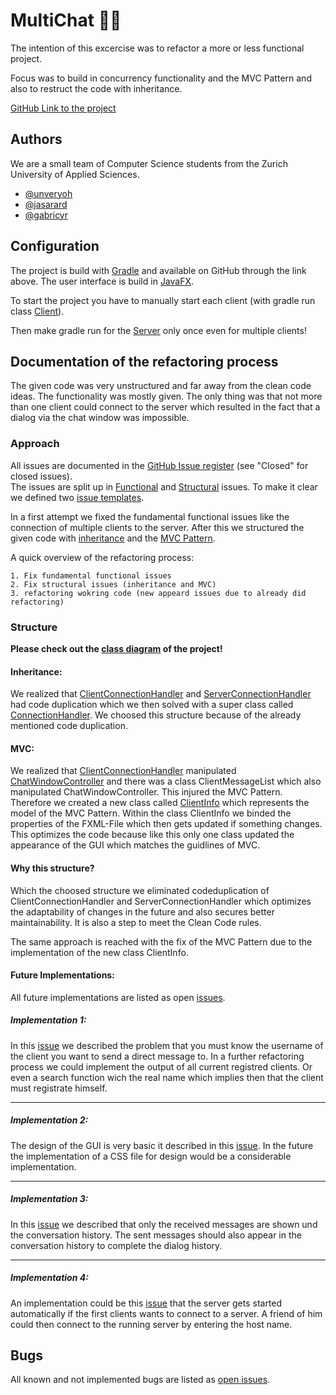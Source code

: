 
# MultiChat 🤖💬

The intention of this excercise was to refactor a more or less functional project.

Focus was to build in concurrency functionality and the MVC Pattern and also to restruct the code with inheritance.

[GitHub Link to the project](https://github.zhaw.ch/PM2-IT21aWIN-fame-rayi-wahl/Uebung-hk2-unveryoh-jasarard-gabricyr)

## Authors
We are a small team of Computer Science students from the Zurich University of Applied Sciences.

- [@unveryoh](https://github.zhaw.ch/unveryoh)
- [@jasarard](https://github.zhaw.ch/jasarard)
- [@gabricyr](https://github.zhaw.ch/gabricyr)


## Configuration
The project is build with [Gradle](https://gradle.org/) and available on GitHub through the link above.
The user interface is build in [JavaFX](https://openjfx.io/). 

To start the project you have to manually start each client (with gradle run class [Client](https://github.zhaw.ch/PM2-IT21aWIN-fame-rayi-wahl/Uebung-hk2-unveryoh-jasarard-gabricyr/blob/main/client/src/main/java/ch/zhaw/pm2/multichat/client/Client.java)).

Then make gradle run for the [Server](https://github.zhaw.ch/PM2-IT21aWIN-fame-rayi-wahl/Uebung-hk2-unveryoh-jasarard-gabricyr/blob/main/server/src/main/java/ch/zhaw/pm2/multichat/server/Server.java) only once even for multiple clients!
## Documentation of the refactoring process
The given code was very unstructured and far away from the clean code ideas.
The functionality was mostly given. The only thing was that not more than one client could connect to the server which resulted in the fact that a dialog via the chat window was impossible. 

### Approach

All issues are documented in the [GitHub Issue register](https://github.zhaw.ch/PM2-IT21aWIN-fame-rayi-wahl/Uebung-hk2-unveryoh-jasarard-gabricyr/issues) (see "Closed" for closed issues).  
The issues are split up in [Functional](https://github.zhaw.ch/PM2-IT21aWIN-fame-rayi-wahl/Uebung-hk2-unveryoh-jasarard-gabricyr/blob/main/.github/ISSUE_TEMPLATE/functional-bug.md) and [Structural](https://github.zhaw.ch/PM2-IT21aWIN-fame-rayi-wahl/Uebung-hk2-unveryoh-jasarard-gabricyr/blob/main/.github/ISSUE_TEMPLATE/structural-bug.md) issues.
To make it clear we defined two [issue templates](https://github.zhaw.ch/PM2-IT21aWIN-fame-rayi-wahl/Uebung-hk2-unveryoh-jasarard-gabricyr/tree/main/.github/ISSUE_TEMPLATE).

In a first attempt we fixed the fundamental functional issues like the connection of multiple clients to the server. After this we structured the given code with [inheritance](https://en.wikipedia.org/wiki/Inheritance_(object-oriented_programming))
and the [MVC Pattern](https://en.wikipedia.org/wiki/Model%E2%80%93view%E2%80%93controller).

A quick overview of the refactoring process:

    1. Fix fundamental functional issues
    2. Fix structural issues (inheritance and MVC)
    3. refactoring wokring code (new appeard issues due to already did refactoring)

### Structure

__Please check out the [class diagram](https://github.zhaw.ch/PM2-IT21aWIN-fame-rayi-wahl/Uebung-hk2-unveryoh-jasarard-gabricyr/tree/main/diagram) of the project!__

#### Inheritance:

We realized that [ClientConnectionHandler](https://github.zhaw.ch/PM2-IT21aWIN-fame-rayi-wahl/Uebung-hk2-unveryoh-jasarard-gabricyr/blob/main/client/src/main/java/ch/zhaw/pm2/multichat/client/ClientConnectionHandler.java) and [ServerConnectionHandler](https://github.zhaw.ch/PM2-IT21aWIN-fame-rayi-wahl/Uebung-hk2-unveryoh-jasarard-gabricyr/blob/main/server/src/main/java/ch/zhaw/pm2/multichat/server/ServerConnectionHandler.java)
had code duplication which we then solved with a super class called [ConnectionHandler](https://github.zhaw.ch/PM2-IT21aWIN-fame-rayi-wahl/Uebung-hk2-unveryoh-jasarard-gabricyr/blob/main/protocol/src/main/java/ch/zhaw/pm2/multichat/protocol/ConnectionHandler.java).
We choosed this structure because of the already mentioned code duplication. 

#### MVC:

We realized that [ClientConnectionHandler](https://github.zhaw.ch/PM2-IT21aWIN-fame-rayi-wahl/Uebung-hk2-unveryoh-jasarard-gabricyr/blob/main/client/src/main/java/ch/zhaw/pm2/multichat/client/ClientConnectionHandler.java) manipulated [ChatWindowController](https://github.zhaw.ch/PM2-IT21aWIN-fame-rayi-wahl/Uebung-hk2-unveryoh-jasarard-gabricyr/blob/main/client/src/main/java/ch/zhaw/pm2/multichat/client/ChatWindowController.java)
and there was a class ClientMessageList which also manipulated ChatWindowController. This injured the MVC Pattern. Therefore we created a new class called [ClientInfo](https://github.zhaw.ch/PM2-IT21aWIN-fame-rayi-wahl/Uebung-hk2-unveryoh-jasarard-gabricyr/blob/main/client/src/main/java/ch/zhaw/pm2/multichat/client/ClientInfo.java) which represents the model of the MVC Pattern.
Within the class ClientInfo we binded the properties of the FXML-File which then gets updated if something changes. This optimizes the code because like this only one class updated the appearance of the GUI which matches the guidlines of MVC. 

#### Why this structure?

Which the choosed structure we eliminated codeduplication of ClientConnectionHandler and ServerConnectionHandler which optimizes the adaptability of changes in the future and also secures better maintainability.
It is also a step to meet the Clean Code rules. 

The same approach is reached with the fix of the MVC Pattern due to the implementation of the new class ClientInfo. 

#### Future Implementations:

All future implementations are listed as open [issues](https://github.zhaw.ch/PM2-IT21aWIN-fame-rayi-wahl/Uebung-hk2-unveryoh-jasarard-gabricyr/issues).

##### Implementation 1:
In this [issue](https://github.zhaw.ch/PM2-IT21aWIN-fame-rayi-wahl/Uebung-hk2-unveryoh-jasarard-gabricyr/issues/13) we described the problem that you must know the username of the client you want to send a direct message to.
In a further refactoring process we could implement the output of all current registred clients. Or even a search function wich the real name which implies then that the client must registrate himself. 

---

##### Implementation 2:

The design of the GUI is very basic it described in this [issue](https://github.zhaw.ch/PM2-IT21aWIN-fame-rayi-wahl/Uebung-hk2-unveryoh-jasarard-gabricyr/issues/30). In the future the implementation of a CSS file for design would be a considerable implementation.

---

##### Implementation 3:

In this [issue](https://github.zhaw.ch/PM2-IT21aWIN-fame-rayi-wahl/Uebung-hk2-unveryoh-jasarard-gabricyr/issues/20) we described that only the received messages are shown und the conversation history.
The sent messages should also appear in the conversation history to complete the dialog history. 

---

##### Implementation 4:

An implementation could be this [issue](https://github.zhaw.ch/PM2-IT21aWIN-fame-rayi-wahl/Uebung-hk2-unveryoh-jasarard-gabricyr/issues/38) that the server gets started automatically if the first clients wants to connect to a server.
A friend of him could then connect to the running server by entering the host name.


## Bugs
All known and not implemented bugs are listed as [open issues](https://github.zhaw.ch/PM2-IT21aWIN-fame-rayi-wahl/Uebung-hk2-unveryoh-jasarard-gabricyr/issues). 
